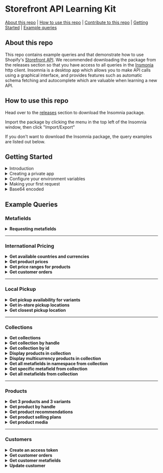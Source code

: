 
# Storefront API Learning Kit

[About this repo](#about-this-repo) | [How to use this repo](#how-to-use-this-repo) | [Contribute to this repo](https://github.com/Shopify/storefront-api-learning-kit/contributing.md) | [Getting Started](#getting-started) | [Example queries](#example-queries) 

## About this repo

This repo contains example queries and that demonstrate how to use Shopify's [Storefront API](https://shopify.dev/docs/storefront-api/getting-started). We recommended downloading the package from the releases section so that you have access to all queries in the [Insmonia](https://insomnia.rest/) http client. Insomnia is a desktop app which allows you to make API calls using a graphical interface, and provides features such as automatic schema fetching and autocomplete which are valuable when learning a new API.

## How to use this repo

Head over to the [releases](https://github.com/Shopify/storefront-api-learning-kit/releases/) section to download the Insomnia package.

Import the package by clicking the menu in the top left of the Insomnia window, then click "Import/Export"

If you don't want to download the Insomnia package, the query examples are listed out below.

## Getting Started

<details><summary>Introduction</summary>
<p>

 This learning kit provides a set of common GraphQL queries and mutations used with the Shopify Storefront AP.

 If not already familiar with GraphQL, or Shopify APIs, please consult the Shopify GraphQL learning kit  https://shopifypartnerblog.myshopify.com/blogs/blog/shopify-graphql-learning-kit?ref=minion-made

 The Shopify Storefront API gives you full creative control to customize your customers buying experience.

 With the Storefront API you can access several Shopify resource types with the following access scopes:
 - Read products, variants, and collections.
 - Read and modify customer details.
 - Read and modify checkouts.
 - Read store content like articles, blogs and comments.
 - Read subscription selling plans
 - Read and modify cart objects.

 Unlike the Admin API, the Storefront API is an unauthenticated API. 
 Any data exposed by the StoreFront API can be seen by any visitor to the store.
 Only use the StoreFront API when you're comfortable with that risk and the data that is being exposed.
 Risk can be mitigated by only providing access scopes required.
 For a complete list of access scopes consult Shopify documentation at https://shopify.dev/docs/storefront-api/access-scopes

 Access to the Storefront API can be granted by a merchant via a public sales channel, or private app.
 For simplicity of this tutorial, we'll use a private app to grant access to the Storefront API. 
 The process to create a private app is documented in the next section titled "Creating a Private App".

 Documentation for accessing the Storefront API via a public sales channel and private app can be found at https://shopify.dev/docs/storefront-api/getting-startedprivate-app

 The home of Storefront API related developer documents and tutorials can be found at https://shopify.dev/docs/storefront-api


</p>
</details>



<details><summary>Creating a private app</summary>
<p>

 To start using the StoreFront API we'll be need to create a private app.

 1. From your Shopify Admin, select Apps.
 2. Click Mange Private Apps towards the bottom of the Apps page.
 3. Click Create a New Private App
 4. Fill out the details of the private app.
 5. In the Storefront API section, select Allow this app to access your storefront data using the Storefront API.
 6. In the Storefront API permissions section, select which types of data you want to expose to the app. https://screenshot.click/31-55-0qq0l-qvj8z.png
 7. Click Save.
 8. Once the private app has been saved, scroll to the Storefront API section and copy the access token. https://screenshot.click/31-58-hghxw-jzqp3.png

</p>
</details>



<details><summary>Configure your environment variables</summary>
<p>

 Environment variables are JSON key-value pairs that allow you to refer to values without having to write them out everytime.

 For the tutorial, three environment variables will be utilized.

 1. “base_url” will be the Shopify store being connected to.
 - If your store is mydevstore.myshopify.com, enter “mydevstore.myshopify.com” here.
 2. “api_version” is the Storefront API version used for the API requests.
 - This can be changed to an earlier version or unstable depending on your use case.
 3. "storefront_access_token" used to populate the X-Shopify-Storefront-Access-Token request header 
 - This storefront access token generated from creating a private app.


</p>
</details>



<details><summary>Making your first request</summary>
<p>

 You should see at the top of the frame that we're using the "base_url" and "api_version" to build out the address for the endpoint.
 You can also click "Header" at the top to see the use of the "storefront_access_token"
 Hovering over either of these should show you the value that will be substituted into the request.
 If you don’t see your values, ensure you have the right environment selected.

 Once you've confirmed these three fields are set in your environment, try running the shop query below.
 If the Storefront API access token has been configured correctly, you should get your shop’s info back.


```graphql
query getShopDetails{
  shop {
			name
      primaryDomain{
        host
        url
      }
      paymentSettings{
        currencyCode
        acceptedCardBrands
        enabledPresentmentCurrencies
      }
		}
}
```
</p>
</details>



<details><summary>Base64 encoded</summary>
<p>
 Unlike the Admin API, all resource ID's in the StoreFront API are base64 encoded. 

 Storefront API GraphQL queries, or mutations requiring an id, need that id to be base-64 encoded.

 When using GraphQL to query a specific collection with the Admin API, your query would not use a base-64 encoded ID

 With the Storefront API to retrieve the same collection as illustrated with the Admin API, the id needs to be base-64 encoded.
 Z2lkOi8vc2hvcGlmeS9Db2xsZWN0aW9uLzE= as seen below is gid://shopify/Collection/1 base-64 encoded

 Modern program languages all support base-64 encoding and decoding of string.

```graphql
query getCollection{
   node (id:"Z2lkOi8vc2hvcGlmeS9Db2xsZWN0aW9uLzE=") {
    ... on Collection {
      id
      handle
    }
  }
}
```
</p>
</details>

## Example Queries

### Metafields

<details><summary><strong> Requesting metafields</strong></summary>
<p>

 Metafields allow merchants to store additional information for Shopify resources including:
 - Products 
 - Collections
 - Customers 
 - Blogs
 - Pages
 - Shop

 Unlike the Admin API, metafields must first be made visibile to the Storefront API. 
 To make metafields visible to the Storefront API use the Shopify Admin API mutation metafieldStorefrontVisibilityCreate.
 For more information on the metafieldStorefrontVisibilityCreate mutation consult the Shopify Admin API doc https://shopify.dev/docs/admin-api/graphql/reference/metafields/metafieldstorefrontvisibilitycreate

 For a complete Storefront API metafield reference please consult the metafield tutorial at
 https://shopify.dev/tutorials/retrieve-metafields-with-storefront-apiexpose-metafields-to-the-storefront-api

 Once the metafield for the given resource has been made visible to the Storefront API, it can be queried from that resource.

 For the resource types listed above, both a single metafield, and paginated list can be queried.

 The following example queries the Shop resource for the first ten available metafields using the shop's MetaFieldConnection

```graphql
query getShopMetafields {
    shop {
			name
      metafields(first:10){
        pageInfo{
          hasNextPage
          hasPreviousPage
        }
        edges{
          cursor
          node{
            id
            namespace
            key
            valueType
            value
          }
        }
      }
	}
}
```
</p>
</details>
<hr>

### International Pricing

<details><summary><strong>Get available countries and currencies</strong></summary>
<p>

https://github.com/Shopify/shopify-dev/pull/7829

```graphql
query getCountriesAndCurrencies @inContext(country: FR) {
  localization {
    availableCountries {
      currency {
        isoCode
        name
        symbol
      }
      isoCode
      name
      unitSystem
    }
    country {
      currency {
        isoCode
        name
        symbol
      }
      isoCode
      name
      unitSystem
    }
  }
}
```
</p>
</details>

<details><summary><strong>Get product prices</strong></summary>
<p>

https://github.com/Shopify/shopify-dev/pull/7829

```graphql
query allProducts @inContext(country: CA) {
  products(first: 1) {
    edges {
      node {
        variants(first:1) {
          edges {
            node {
              priceV2 {
                amount
                currencyCode
              }
            }
          }
        }
      }
    }
  }
}
```
</p>
</details>

<details><summary><strong>Get price ranges for products</strong></summary>
<p>

https://github.com/Shopify/shopify-dev/pull/7829

```graphql
query getProductPriceRanges @inContext(country: CA) {
  products(first: 1) {
    edges {
      node {
        title
        priceRange {
          minVariantPrice {
            amount
            currencyCode
          }
          maxVariantPrice {
            amount
            currencyCode
          }
        }
        compareAtPriceRange {
          minVariantPrice {
            amount
            currencyCode
          }
          maxVariantPrice {
            amount
            currencyCode
          }
        }
      }
    }
  }
}
```
</p>
</details>

<details><summary><strong>Get customer orders</strong></summary>
<p>



```graphql
query getcustomerOrders @inContext(country: FR) {
  customer(customerAccessToken: "token") {
    orders(first:10) {
      edges {
        node {
          totalPriceV2 {
            amount
            currencyCode # order's currency - USD (point in time)
          }
          lineItems(first:10) {
            edges {
              node {
                originalTotalPrice {
                  amount
                  currencyCode # order's currency - USD (point in time)
                }
                variant {
                  priceV2 {
                    amount
                    currencyCode # EUR variant's currency (past context)
                  }
                }
              }
            }
          }
        }
      }
    }
  }
}
```
</p>
</details>
<hr>

### Local Pickup

<details><summary><strong>Get pickup availability for variants</strong></summary>
<p>

https://github.com/Shopify/shopify/issues/285099 - unmerged as of June 3rd

```graphql
query getVariantLocationAvailability{
  productVariantStoreAvailabilities(first: 100, variant_id: "gid://shopify/ProductVariant/1") {
    edges {
      node {
        available
        location { name }
        pick_up_time
      }
    }
  }
}
```
</p>
</details>

<details><summary><strong>Get in-store pickup locations</strong></summary>
<p>

```graphql
query LocationsByDistance($location: GeoCoordinateInput!) {
  locations(near:$location, first: 5, sortKey: DISTANCE) {
    edges {
      node {
        id
        name
        address {
          formatted
        }
      }
    }
  }
}

```
_Variables_
```
{
	"location": {
		"latitude": 45.4553,
		"longitude": -75.6973
	}
}
```
</p>
</details>

<details><summary><strong>Get closest pickup location</strong></summary>
<p>

```graphql
query NearestPickupAvailability @inContext(preferredLocationId: "Z2lkOi8vc2hvcGlmeS9Mb2NhdGlvbi8x") {
  node(id: "Z2lkOi8vc2hvcGlmeS9Qcm9kdWN0VmFyaWFudC8z") {
    ... on ProductVariant {
      storeAvailability(first: 3) {
        edges {
          node {
            location {
              name
              address {
                formatted
              }
            }
          }
        }
      }
    }
  }
}
```
</p>
</details>
<hr>

### Collections

<details><summary><strong>Get collections</strong></summary>
<p>

Simple query to return the first 10 collections in the shop

Since a shop can contain multiple collections, pagination is required

```graphql
{
  collections(first: 10) {
    edges {
      cursor
      node {
        id
        handle
      }
    }
    pageInfo {
      hasNextPage
      hasPreviousPage
    }
  }
}
```
</p>
</details>

<details><summary><strong>Get collection by handle</strong></summary>
<p>

Simple query to return details from a collection object by passing the collection.handle as an argument

```graphql
{
  collectionByHandle (handle:"all") {
    id
    handle
  }
}
```
</p>
</details>

<details><summary><strong>Get collection by id</strong></summary>
<p>

Query that return details from a collection object by passing the collection.id as an argument
Since the `node` connection can apply to a range of different objects, a fragment is required to specify the type being returned
In this example, the "... on Collection" fragment allows us to return fields from a collection object

```graphql
{
  node (id:"Z2lkOi8vc2hvcGlmeS9Db2xsZWN0aW9uLzIxMjIzNzgxMTczNA==") {
    ... on Collection {
      id
      handle
    }
  }
}
```
</p>
</details>

<details><summary><strong>Display products in collection</strong></summary>
<p>

This query is returning data from a single collection, specified by the handle.

The data being returned in the product connection can be used to display a page of products.

The `products` connection requires pagination in this query, since collections can contain a large number of products. This query includes the `sortKey` argument on the products connection, this return products in the order specified by the sortKey

Products can contain multiple images, so the `images` connection requires pagination. In this example we only want to display 1 image per product, so we're only asking for first:1

Since products can contain multiple variants, we've asked the products connection to return price ranges.

The 'priceRange' object returns prices in the shop's currency. Multicurrency will be demonstrated in the next example

```graphql
{
  collectionByHandle (handle:"all") {
    id
    title
    products (first:50 sortKey:BEST_SELLING) {
      edges {
        node {
          id
          title
          vendor
          availableForSale
          images (first:1) {
            edges {
              node {
                id
                transformedSrc
                width
                height
                altText
              }
            }
          }
          priceRange {
            minVariantPrice {
              amount
              currencyCode
            }
            maxVariantPrice {
              amount
              currencyCode
            }
          }
        }
      }
    }
  }
}
```
</p>
</details>

<details><summary><strong>Display multicurrency products in collection</strong></summary>
<p>

This query is returning data from a single collection, specified by the handle.

The data being returned in the product connection can be used to display a page of products with multicurrency pricing.

Since products can contain multiple variants, we've asked the products connection to return price ranges.

The 'presentmentPriceRanges' object returns prices in all currencies offered by the shop. Since shops can offer multiple different currencies, the `presentmentPriceRanges` object requires pagination

```graphql
{
  collectionByHandle(handle: "all") {
    id
    title
    products(first: 50, sortKey: BEST_SELLING) {
      edges {
        node {
          id
          title
          vendor
          availableForSale
          images(first: 1) {
            edges {
              node {
                id
                transformedSrc
                width
                height
                altText
              }
            }
          }
          presentmentPriceRanges(first: 10) {
            edges {
              node {
                minVariantPrice {
                  amount
                  currencyCode
                }
                maxVariantPrice {
                  amount
                  currencyCode
                }
              }
            }
          }
        }
      }
    }
  }
}
```
</p>
</details>

<details><summary><strong>Get all metafields in namespace from collection</strong></summary>
<p>

Uses the `collectionByHandle` query to specify a collection by passing the handle. The `metafields` connection is using the `namespace` argument to return only metafields in a specific namespace.

Since collections can have a large number of metafields in a given namespace, pagination is required on the `metafields` connection.

```graphql
{
  collectionByHandle (handle:"all") {
    id
    metafields (first:10 namespace:"global") {
      edges {
        node {
          namespace
          key
          value
        }
      }
    }
  }
}
```
</p>
</details>

<details><summary><strong>Get specific metafield from collection</strong></summary>
<p>

Uses the `collectionByHandle` query to specify a collection by passing the handle.

The `metafield` connection is using the `namespace` and 'key' arguments to return a specific metafield.

Since only 1 metafield can exist in a given namespace with a given key, pagination is not required on the `metafield` connection.

```graphql
{
  collectionByHandle(handle: "all") {
    id
    metafield(namespace: "global", key: "instructions") {
      namespace
      key
      value
    }
  }
}
```
</p>
</details>

<details><summary><strong>Get all metafields from collection</strong></summary>
<p>

Uses the `collectionByHandle` query to specify a collection by passing the handle, and returns a list of all metafields attached to that collection.

Since collections can have a large number of metafields, pagination is required on the `metafields` connection.

```graphql
{
  collectionByHandle (handle:"all") {
    id
    metafields (first:10) {
      edges {
        node {
          namespace
          key
          value
        }
      }
    }
  }
}
```
</p>
</details>
<hr>

### Products

<details><summary><strong>Get 3 products and 3 variants</strong></summary>
<p>

This query gets the products connection, which is available from the QueryRoot, and asks for the first 3 products. It selects edges, the node, and fields from each of the returned product objects.

Since products also have a variants connection, we repeat a similar process to get information on the first 3 variants on each of those products.

```graphql
{
  products(first: 3) {
    edges {
      cursor
      node {
        id
        title
        description
        handle
        variants(first: 3) {
          edges {
            cursor
            node {
              id
              title
              quantityAvailable
              priceV2 {
                amount
                currencyCode
              }
            }
          }
        }
      }
    }
  }
}
```
</p>
</details>

<details><summary><strong>Get product by handle</strong></summary>
<p>

This query gets a single product connection, available from the QueryRoot, that matches the handle "my-test-product".

As only one product connection will be returned, we don't need to specify edges, node, or cursor.

```graphql
{
  productByHandle(handle: "my-test-product") {
    id
    title
    description
    variants(first: 3) {
      edges {
        cursor
        node {
          id
          title
          quantityAvailable
          priceV2 {
            amount
            currencyCode
          }
        }
      }
    }
  }
}
```
</p>
</details>

<details><summary><strong>Get product recommendations</strong></summary>
<p>

This query gets a single product connection, available from the QueryRoot, that matches the base64-encoded id of the product.

As only one product connection will be returned, we don't need to specify edges, node, or cursor.

```graphql
{
  productRecommendations(productId: "Z2lkOi8vc2hvcGlmeS9Qcm9kdWN0LzEyMzQ1Njc4OQ==") {
    id
    title
    description
    variants(first: 3) {
      edges {
        cursor
        node {
          id
          title
          quantityAvailable
          priceV2 {
            amount
            currencyCode
          }
        }
      }
    }
  }
}
```
</p>
</details>

<details><summary><strong>Get product selling plans</strong></summary>
<p>

```graphql
{
  products(first: 30) {
    edges {
      node {
        id
        title
        sellingPlanGroups(first: 5) {
          edges {
            node {
              appName
              name
              options {
                name
                values
              }
              sellingPlans(first: 5) {
                edges {
                  node {
                    id
                    description
                    recurringDeliveries
                    priceAdjustments {
                      adjustmentValue {
                   ... on SellingPlanPercentagePriceAdjustment {
                     adjustmentPercentage
                   }
                   ... on SellingPlanFixedAmountPriceAdjustment {
                     adjustmentAmount {
                       amount
                       currencyCode
                     }
                   }
                   ... on SellingPlanFixedPriceAdjustment {
                     price {
                       amount
                       currencyCode
                     }
                   }
                 }

                      orderCount
                    }
                    options {
                      name
                      value
                    }
                  }
                }
              }
            }
          }
        }
      }
    }
  }
}

```
</p>
</details>

<details><summary><strong>Get product media</strong></summary>
<p>

This query gets 3 products and their media; we use a fragment here to specify the fields that we want to return for each possible media type.

You cannot retrieve media for product variants with the Storefront API, only products. You cannot upload media, add media to a product, or delete media with the Storefront API, use the Admin API for these tasks.

https://shopify.dev/tutorials/manage-product-media-with-admin-api#retrieve-product-media-by-using-the-storefront-api

```graphql
{
  products(first: 3) {
    edges {
      cursor
      node {
        id
        title
        description
        media(first: 10) {
        edges {
          node {
            mediaContentType
            alt
            ...mediaFieldsByType
          }
        }
      }
      }
    }
  }
}

fragment mediaFieldsByType on Media {
  ...on ExternalVideo {
    id
    host
    embeddedUrl
  }
  ...on MediaImage {
    image {
      originalSrc
    }
  }
  ...on Model3d {
    sources {
      url
      mimeType
      format
      filesize
    }
  }
  ...on Video {
    sources {
      url
      mimeType
      format
      height
      width
    }
  }
}
```
</p>
</details>
<hr>

### Customers

<details><summary><strong>Create an access token</strong></summary>
<p>

The Storefront API allows access to a customer’s addresses, orders and metafields. To access customers, an app must have unauthenticated_read_customers access scope.

To query a customer, a customerAccessToken is required. This is obtained via the customerAccessTokenCreate mutation which exchanges a user’s email address and password for an access token.

```graphql
mutation customerAccessTokenCreate($input: CustomerAccessTokenCreateInput!) {
  customerAccessTokenCreate(input: $input) {
    customerAccessToken {
      accessToken
      expiresAt
    }
    customerUserErrors {
      code
      field
      message
    }
  }
}
```
_Variables_

```json
{
	"input": {
		"email": "user@example.com",
		"password": "HiZqFuDvDdQ7"
	}
}
```
</p>
</details>

<details><summary><strong>Get customer orders</strong></summary>
<p>

To query a customer, a customerAccessToken is required. This is obtained via the customerAccessTokenCreate mutation which exchanges a user’s email address and password for an access token.

```graphql
query getCustomerOrders($customerAccessToken: String!){
  customer(customerAccessToken: $customerAccessToken) {
    id
    orders(first:3) {
      edges {
        node {
          orderNumber
        }
      }
    }
  }
}
```
_Variables_

```json
{
	"customerAccessToken": "d794063da4e26c9b1a8d7b77bdfd6862"
}
```
</p>
</details>

<details><summary><strong>Get customer metafields</strong></summary>
<p>

To query a customer, a customerAccessToken is required. This is obtained via the customerAccessTokenCreate mutation which exchanges a user’s email address and password for an access token.

By default, the Storefront API can't read metafields. To expose specific metafields to the Storefront API, you need to use the GraphQL Admin API to allow them. For each metafield that you want to allow, you need to create a MetafieldStorefrontVisibility record.

https://shopify.dev/tutorials/retrieve-metafields-with-storefront-api#expose-metafields-to-the-storefront-api

```graphql
query CustomerMetafields($customerAccessToken: String!){
  customer(customerAccessToken: $customerAccessToken) {
    id
    email
    metafields (first:3) {
      edges {
        node {
          id
          key
          namespace
          value
        }
      }
    }
  }
}
```
_Variables_

```json
{
	"customerAccessToken": "d794063da4e26c9b1a8d7b77bdfd6862"
}
```
</p>
</details>

<details><summary><strong>Update customer</strong></summary>
<p>

To query a customer, a customerAccessToken is required. This is obtained via the customerAccessTokenCreate mutation which exchanges a user’s email address and password for an access token.

```graphql
mutation customerUpdate($customerAccessToken: String!, $customer: CustomerUpdateInput!) {
  customerUpdate(customerAccessToken: $customerAccessToken, customer: $customer) {
    customer {
      id
    }
    customerAccessToken {
      accessToken
      expiresAt
    }
    customerUserErrors {
      code
      field
      message
    }
  }
}
```
_Variables_

```json
{
	"customerAccessToken": "d794063da4e26c9b1a8d7b77bdfd6862",
	"customer": {
		"phone": "+61401425227"
	}
}
```
</p>
</details>